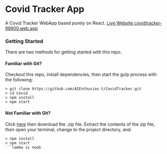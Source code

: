 # Covid Tracker App
A Covid Tracker  WebApp based purely on React.
[Live Website covidtracker-98900.web.app](https://covidtracker-98900.web.app/)

### Getting Started
There are two methods for getting started with this repo.

#### Familiar with Git?
Checkout this repo, install dependencies, then start the gulp process with the following:

```
> git clone https://github.com/AIEnthusias-t/CovidTracker.git
> cd Covid
> npm install
> npm start
```

#### Not Familiar with Git?
Click [here](https://github.com/AIEnthusias-t/CovidTracker) then download the .zip file.  Extract the contents of the zip file, then open your terminal, change to the project directory, and:

```
> npm install
> npm start
```lamba is noob


